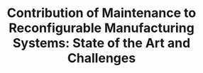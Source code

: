 ---
title: "Contribution of Maintenance to Reconfigurable Manufacturing Systems: State of the Art and Challenges"
collection: publications
category: conferences
# permalink: /publication/2024-02-17-paper-title-number-4
# excerpt: 'This paper is about fixing template issue #693.'
# date: 2024-02-17
venue: '6th IFAC Workshop on Advanced Maintenance Engineering, Services and Technology AMEST 2024'
paperurl: 'https://www.sciencedirect.com/science/article/pii/S2405896324007778'
citation: 'Le, H. T., Franciosi, C., Do, P., & Voisin, A. (2024). Contribution of Maintenance to Reconfigurable Manufacturing Systems: State of the Art and Challenges. IFAC-PapersOnLine, 58(8), 121-126.'
---